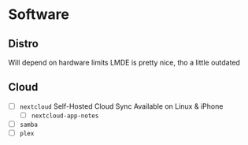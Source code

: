 # Software

## Distro
Will depend on hardware limits
LMDE is pretty nice, tho a little outdated


## Cloud
 - [ ] `nextcloud`
     Self-Hosted Cloud Sync
     Available on Linux & iPhone
   - [ ] `nextcloud-app-notes`
 - [ ] `samba`
 - [ ] `plex`
